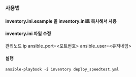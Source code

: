### 사용법

#### inventory.ini.example 을 inventory.ini로 복사해서 사용

#### inventory.ini 파일 수정
관리노드 ip ansible_port=<포트번호> ansible_user=<유저네임>

#### 실행
`ansible-playbook -i inventory deploy_speedtest.yml`

